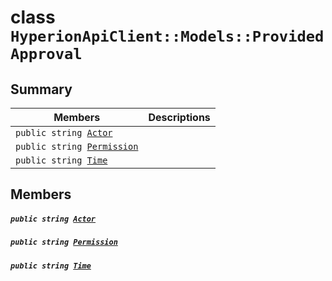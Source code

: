 # class `HyperionApiClient::Models::ProvidedApproval` 

## Summary

 Members                                | Descriptions                                
----------------------------------------|---------------------------------------------
`public string `[`Actor`](#class_hyperion_api_client_1_1_models_1_1_provided_approval_1a67d2b5c3a2555916f815d83a40efa582) | 
`public string `[`Permission`](#class_hyperion_api_client_1_1_models_1_1_provided_approval_1a033dd78be5f1f73803d47db8079a774a) | 
`public string `[`Time`](#class_hyperion_api_client_1_1_models_1_1_provided_approval_1a2e05cace0aa52d809654c7248e052ef2) | 

## Members

##### `public string `[`Actor`](#class_hyperion_api_client_1_1_models_1_1_provided_approval_1a67d2b5c3a2555916f815d83a40efa582) 

##### `public string `[`Permission`](#class_hyperion_api_client_1_1_models_1_1_provided_approval_1a033dd78be5f1f73803d47db8079a774a) 

##### `public string `[`Time`](#class_hyperion_api_client_1_1_models_1_1_provided_approval_1a2e05cace0aa52d809654c7248e052ef2) 

